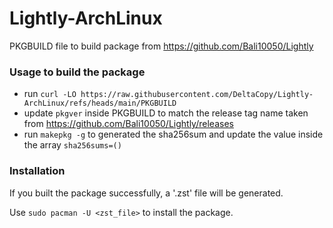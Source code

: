 # Lightly-ArchLinux
PKGBUILD file to build package from https://github.com/Bali10050/Lightly

### Usage to build the package

- run `curl -LO https://raw.githubusercontent.com/DeltaCopy/Lightly-ArchLinux/refs/heads/main/PKGBUILD`
- update `pkgver` inside PKGBUILD to match the release tag name taken from https://github.com/Bali10050/Lightly/releases
- run `makepkg -g` to generated the sha256sum and update the value inside the array `sha256sums=()`

### Installation

If you built the package successfully, a '.zst' file will be generated.

Use `sudo pacman -U <zst_file>` to install the package.

